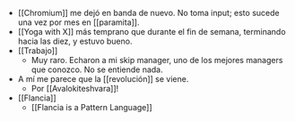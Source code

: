 - [[Chromium]] me dejó en banda de nuevo. No toma input; esto sucede una vez por mes en [[paramita]].
- [[Yoga with X]] más temprano que durante el fin de semana, terminando hacia las diez, y estuvo bueno.
- [[Trabajo]]
  - Muy raro. Echaron a mi skip manager, uno de los mejores managers que conozco. No se entiende nada.
- A mí me parece que la [[revolución]] se viene.
  - Por [[Avalokiteshvara]]!
- [[Flancia]]
  - [[Flancia is a Pattern Language]]
